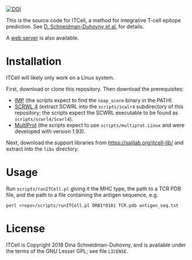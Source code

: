 [![DOI](https://zenodo.org/badge/DOI/10.5281/zenodo.3226992.svg)](https://doi.org/10.5281/zenodo.3226992)

This is the source code for ITCell, a method for integrative T-cell epitope
prediction.
See [D. Schneidman-Duhovny et al.](https://doi.org/10.1101/415661) for details.

A [web server](https://salilab.org/itcell/) is also available.

# Installation

ITCell will likely only work on a Linux system.

First, download or clone this repository. Then download the prerequisites:

 - [IMP](https://integrativemodeling.org/) (the scripts expect to find the
   `soap_score` binary in the PATH).
 - [SCRWL 4](http://dunbrack.fccc.edu/scwrl4/) (extract SCWRL into the
   `scripts/scwlr4` subdirectory of this repository; the scripts expect the
   SCWRL executable to be found as `scripts/scwrl4/Scwrl4`).
 - [MultiProt](http://bioinfo3d.cs.tau.ac.il/MultiProt/) (the scripts expect
   to use `scripts/multiprot.Linux` and were developed with version 1.93).

Next, download the support libraries from
<a href="https://salilab.org/itcell-lib/">https://salilab.org/itcell-lib/</a>
and extract into the `libs` directory.

# Usage

Run `scripts/runITCell.pl` giving it the MHC type, the path to a TCR PDB
file, and the path to a file containing the antigen sequence, e.g.

    perl <repo>/scripts/runITCell.pl DRB1*0101 TCR.pdb antigen_seq.txt

# License

ITCell is Copyright 2018 Dina Schneidman-Duhovny, and is available under the
terms of the GNU Lesser GPL; see file `LICENSE`.
